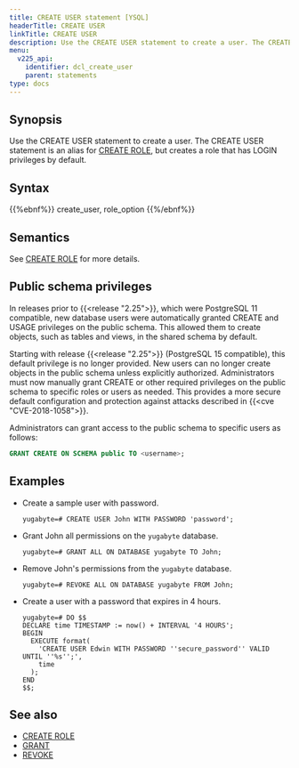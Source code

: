 ```yaml
---
title: CREATE USER statement [YSQL]
headerTitle: CREATE USER
linkTitle: CREATE USER
description: Use the CREATE USER statement to create a user. The CREATE USER statement is an alias for CREATE ROLE, but creates a role that has LOGIN privileges by default.
menu:
  v225_api:
    identifier: dcl_create_user
    parent: statements
type: docs
---
```


## Synopsis

Use the CREATE USER statement to create a user. The CREATE USER statement is an alias for [CREATE ROLE](../dcl_create_role), but creates a role that has LOGIN privileges by default.

## Syntax

{{%ebnf%}}
  create_user,
  role_option
{{%/ebnf%}}

## Semantics

See [CREATE ROLE](../dcl_create_role) for more details.

## Public schema privileges

In releases prior to {{<release "2.25">}}, which were PostgreSQL 11 compatible, new database users were automatically granted CREATE and USAGE privileges on the public schema. This allowed them to create objects, such as tables and views, in the shared schema by default.

Starting with release {{<release "2.25">}} (PostgreSQL 15 compatible), this default privilege is no longer provided. New users can no longer create objects in the public schema unless explicitly authorized. Administrators must now manually grant CREATE or other required privileges on the public schema to specific roles or users as needed. This provides a more secure default configuration and protection against attacks described in {{<cve "CVE-2018-1058">}}.

Administrators can grant access to the public schema to specific users as follows:

```sql
GRANT CREATE ON SCHEMA public TO <username>;
```

## Examples

- Create a sample user with password.

  ```plpgsql
  yugabyte=# CREATE USER John WITH PASSWORD 'password';
  ```

- Grant John all permissions on the `yugabyte` database.

  ```plpgsql
  yugabyte=# GRANT ALL ON DATABASE yugabyte TO John;
  ```

- Remove John's permissions from the `yugabyte` database.

  ```plpgsql
  yugabyte=# REVOKE ALL ON DATABASE yugabyte FROM John;
  ```

- Create a user with a password that expires in 4 hours.

  ```plpgsql
  yugabyte=# DO $$
  DECLARE time TIMESTAMP := now() + INTERVAL '4 HOURS';
  BEGIN 
    EXECUTE format(
      'CREATE USER Edwin WITH PASSWORD ''secure_password'' VALID UNTIL ''%s'';', 
      time
    ); 
  END
  $$;
  ```

## See also

- [CREATE ROLE](../dcl_create_role)
- [GRANT](../dcl_grant)
- [REVOKE](../dcl_revoke)

